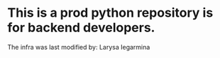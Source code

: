 # This is a prod python repository is for backend developers. 
The infra was last modified by: Larysa Iegarmina